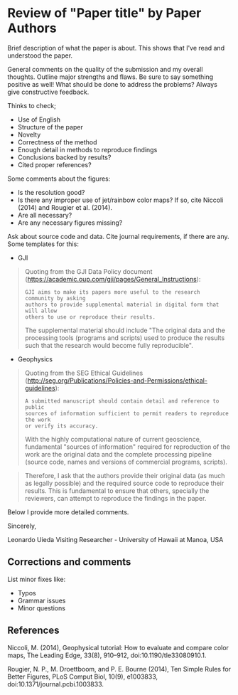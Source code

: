 # Review of "Paper title" by Paper Authors

Brief description of what the paper is about. This shows that I've read and
understood the paper.

General comments on the quality of the submission and my overall thoughts.
Outline major strengths and flaws.
Be sure to say something positive as well!
What should be done to address the problems?
Always give constructive feedback.

Thinks to check;
* Use of English
* Structure of the paper
* Novelty
* Correctness of the method
* Enough detail in methods to reproduce findings
* Conclusions backed by results?
* Cited proper references?

Some comments about the figures:
* Is the resolution good?
* Is there any improper use of jet/rainbow color maps? If so, cite Niccoli
  (2014) and Rougier et al. (2014).
* Are all necessary?
* Are any necessary figures missing?

Ask about source code and data.
Cite journal requirements, if there are any.
Some templates for this:
* GJI
> Quoting from the GJI Data Policy document (https://academic.oup.com/gji/pages/General_Instructions):
>
>     GJI aims to make its papers more useful to the research community by asking
>     authors to provide supplemental material in digital form that will allow
>     others to use or reproduce their results.
>
> The supplemental material should include "The original data and the processing
> tools (programs and scripts) used to produce the results such that the research
> would become fully reproducible".
* Geophysics
> Quoting from the SEG Ethical Guidelines (http://seg.org/Publications/Policies-and-Permissions/ethical-guidelines):
>
>     A submitted manuscript should contain detail and reference to public
>     sources of information sufficient to permit readers to reproduce the work
>     or verify its accuracy.
>
> With the highly computational nature of current geoscience, fundamental
> "sources of information" required for reproduction of the work are the original
> data and the complete processing pipeline (source code, names and versions of
> commercial programs, scripts).

> Therefore, I ask that the authors provide their original data (as much as
> legally possible) and the required source code to reproduce their results. This
> is fundamental to ensure that others, specially the reviewers, can attempt to
> reproduce the findings in the paper.


Below I provide more detailed comments.

Sincerely,

Leonardo Uieda
Visiting Researcher - University of Hawaii at Manoa, USA


## Corrections and comments

List minor fixes like:

* Typos
* Grammar issues
* Minor questions


## References

Niccoli, M. (2014), Geophysical tutorial: How to evaluate and compare color
maps, The Leading Edge, 33(8), 910–912, doi:10.1190/tle33080910.1.

Rougier, N. P., M. Droettboom, and P. E. Bourne (2014), Ten Simple Rules for
Better Figures, PLoS Comput Biol, 10(9), e1003833,
doi:10.1371/journal.pcbi.1003833.
